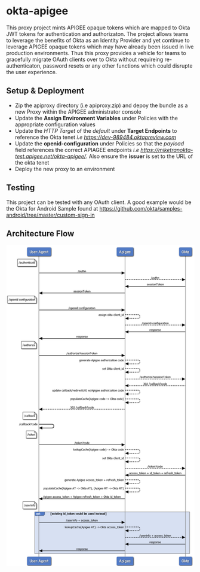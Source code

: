 # okta-apigee

This proxy project mints APIGEE opaque tokens which are mapped to Okta JWT tokens for authentication and authorizaton.  The project allows teams to leverage the benefits of Okta as an Identity Provider and yet continue to leverage APIGEE opaque tokens which may have already been issued in live production environments.  Thus this proxy provides a vehicle for teams to gracefully migrate OAuth clients over to Okta without requireing re-authenticaton, password resets or any other functions which could disrupte the user experience.

## Setup & Deployment

- Zip the apiproxy directory (i.e apiproxy.zip) and depoy the bundle as a new Proxy within the APIGEE administrator console
- Update the **Assign Environment Variables** under Policies with the appropriate configuration values
- Update the *HTTP Target* of the *default* under **Target Endpoints** to reference the Okta tenet *i.e https://dev-989484.oktapreview.com* 
- Update the **openid-configuration** under Policies so that the *payload* field references the correct APIAGEE endpoints *i.e https://miketranokta-test.apigee.net/okta-apigee/*. Also ensure the **issuer** is set to the URL of the okta tenet
- Deploy the new proxy to an environment

## Testing

This project can be tested with any OAuth client.  A good example would be the Okta for Android Sample found at https://github.com/okta/samples-android/tree/master/custom-sign-in

## Architecture Flow

![Okta + Apigee](https://github.com/miketran-okta/okta-apigee/blob/master/Okta%2BApigee%20Sequence%20Diagram_v4.png "Okta + APIGEE")





